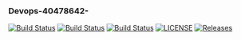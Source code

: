 ### Devops-40478642-
[![Build Status](https://travis-ci.org/Thet-paingsoe/Devops-40478642-.svg?branch=master)](https://travis-ci.org/Thet-paingsoe/Devops-40478642-)
[![Build Status](https://travis-ci.org/Thet-paingsoe/Devops-40478642-.svg?branch=master)](https://travis-ci.org/Thet-paingsoe/Devops-40478642-)
[![Build Status](https://travis-ci.org/Thet-paingsoe/Devops-40478642-.svg?branch=develop)](https://travis-ci.org/Thet-paingsoe/Devops-40478642-)
[![LICENSE](https://img.shields.io/github/license/Thet-paingsoe/Devops-40478642-.svg?style=flat-square)](https://github.com/Thet-paingsoe/Devops-40478642-/blob/master/LICENSE)
[![Releases](https://img.shields.io/github/release/Thet-paingsoe/Devops-40478642-.svg?style=flat-square)](https://github.com/Thet-paingsoe/Devops-40478642-/releases)
